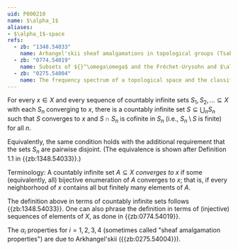 ```yaml
---
uid: P000210
name: $\alpha_1$
aliases:
- $\alpha_1$-space
refs:
  - zb: "1348.54033"
    name: Arhangel'skii sheaf amalgamations in topological groups (Tsaban & Zdomskyy)
  - zb: "0774.54019"
    name: Subsets of ${}^\omega\omega$ and the Fréchet-Urysohn and $\alpha_i$-properties (P. Nyikos)
  - zb: "0275.54004"
    name: The frequency spectrum of a topological space and the classification of spaces (A. V. Arkhangel'skii)
---
```


For every $x\in X$ and every sequence of countably infinite sets $S_1,S_2,\dots\subseteq X$ with
each $S_n$ converging to $x$, there is a countably infinite set $S\subseteq\bigcup_n S_n$
such that $S$ converges to $x$ and $S\cap S_n$ is cofinite in $S_n$
(i.e., $S_n\setminus S$ is finite) for all $n$.

Equivalently, the same condition holds with the additional requirement that the sets $S_n$
are pairwise disjoint. (The equivalence is shown after Definition 1.1 in {{zb:1348.54033}}.)

Terminology: A countably infinite set $A\subseteq X$ *converges to $x$*
if some (equivalently, all) bijective enumeration of $A$ converges to $x$;
that is, if every neighborhood of $x$ contains all but finitely many elements of $A$.

The definition above in terms of countably infinite sets follows {{zb:1348.54033}}.
One can also phrase the definition in terms of (injective) sequences of elements of $X$,
as done in {{zb:0774.54019}}.

The $\alpha_i$ properties for $i = 1, 2, 3, 4$ (sometimes called "sheaf amalgamation properties")
are due to Arkhangel'skii ({{zb:0275.54004}}).
